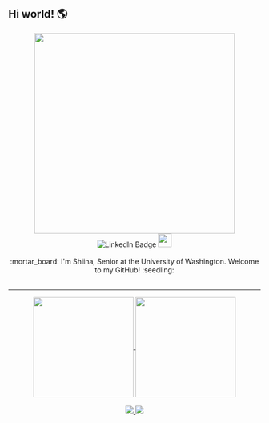 ## Hi world! 🌎

<div id="header" align="center">
  <img src="https://media.giphy.com/media/v1.Y2lkPTc5MGI3NjExNnljdmE5anRxdGUyaTlnYjRlNXY4aWhwZXp6b2VyeWQ2aWFuYmdoZyZlcD12MV9pbnRlcm5hbF9naWZfYnlfaWQmY3Q9cw/juua9i2c2fA0AIp2iq/giphy.gif" width="400"/>
  
  <div id="badges" align="center>
    <a href="https://linkedin.com/in/shiinas/">
      <img src="https://img.shields.io/badge/LinkedIn-blue?style=for-the-badge&logo=linkedin&logoColor=white" alt="LinkedIn Badge"/>
    </a>
    <img src="https://komarev.com/ghpvc/?username=shiinasugioka&style=flat-square&color=blue" alt="" height=27 />
    <br />
    <br />
    <div id="desc"> :mortar_board: I'm Shiina, Senior at the University of Washington. Welcome to my GitHub! :seedling: </div>
  </div>
</div>

<br />

---

<div id="readme-stats" align="center">
  <a href="https://github.com/shiinasugioka/github-readme-stats">
    <img height=200 align="center" src="https://github-readme-stats.vercel.app/api?username=shiinasugioka" />
  </a>
  <a href="https://github.com/shiinasugioka/convoychat">
    <img height=200 align="center" src="https://github-readme-stats.vercel.app/api/top-langs?username=shiinasugioka&layout=compact&langs_count=8&card_width=320" />
  </a>
</div>

<br />

<div id="table" align="center">
  <a href="https://github.com/kittinan/spotify-github-profile">
    <img src="https://spotify-github-profile.vercel.app/api/view?uid=s.sugioka12&cover_image=true&theme=novatorem&show_offline=false&background_color=ffffff&interchange=false&bar_color=53b14f&bar_color_cover=true" />
  </a>

  <a href="https://github.com/Seattle-HIMA/shima-website">
    <img src="https://github-readme-stats.vercel.app/api/pin/?username=Seattle-HIMA&repo=shima-website" />
  </a>
</div>

